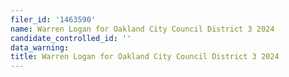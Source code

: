 ```yaml
---
filer_id: '1463590'
name: Warren Logan for Oakland City Council District 3 2024
candidate_controlled_id: ''
data_warning: 
title: Warren Logan for Oakland City Council District 3 2024
---
```

